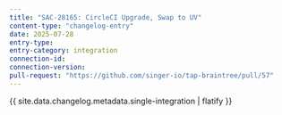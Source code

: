 ```yaml
---
title: "SAC-28165: CircleCI Upgrade, Swap to UV"
content-type: "changelog-entry"
date: 2025-07-28
entry-type: 
entry-category: integration
connection-id: 
connection-version: 
pull-request: "https://github.com/singer-io/tap-braintree/pull/57"
---
```

{{ site.data.changelog.metadata.single-integration | flatify }}
